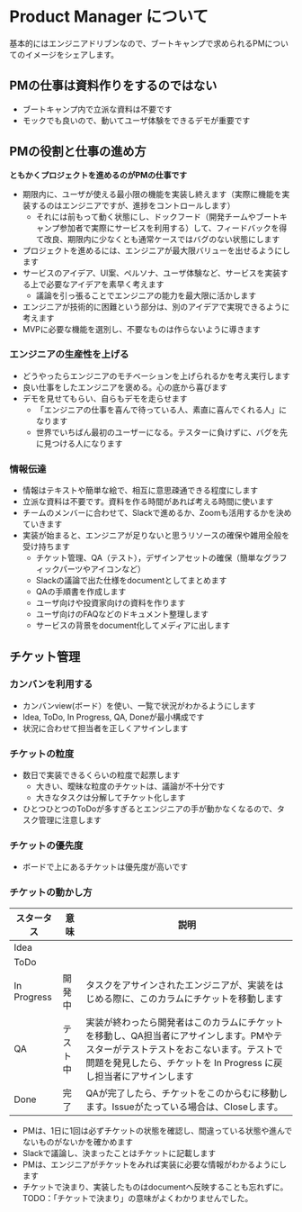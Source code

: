 # Product Manager について

基本的にはエンジニアドリブンなので、ブートキャンプで求められるPMについてのイメージをシェアします。

## PMの仕事は資料作りをするのではない
- ブートキャンプ内で立派な資料は不要です
- モックでも良いので、動いてユーザ体験をできるデモが重要です

## PMの役割と仕事の進め方
**ともかくプロジェクトを進めるのがPMの仕事です**
- 期限内に、ユーザが使える最小限の機能を実装し終えます（実際に機能を実装するのはエンジニアですが、進捗をコントロールします）
  - それには前もって動く状態にし、ドックフード（開発チームやブートキャンプ参加者で実際にサービスを利用する）して、フィードバックを得て改良、期限内に少なくとも通常ケースではバグのない状態にします
- プロジェクトを進めるには、エンジニアが最大限バリューを出せるようにします
- サービスのアイデア、UI案、ペルソナ、ユーザ体験など、サービスを実装する上で必要なアイデアを素早く考えます
  - 議論を引っ張ることでエンジニアの能力を最大限に活かします
- エンジニアが技術的に困難という部分は、別のアイデアで実現できるように考えます
- MVPに必要な機能を選別し、不要なものは作らないように導きます
 
### エンジニアの生産性を上げる
- どうやったらエンジニアのモチベーションを上げられるかを考え実行します
- 良い仕事をしたエンジニアを褒める。心の底から喜びます
- デモを見せてもらい、自らもデモを走らせます
  - 「エンジニアの仕事を喜んで待っている人、素直に喜んでくれる人」になります
  - 世界でいちばん最初のユーザーになる。テスターに負けずに、バグを先に見つける人になります

### 情報伝達
- 情報はテキストや簡単な絵で、相互に意思疎通できる程度にします
- 立派な資料は不要です。資料を作る時間があれば考える時間に使います
- チームのメンバーに合わせて、Slackで進めるか、Zoomも活用するかを決めていきます
- 実装が始まると、エンジニアが足りないと思うリソースの確保や雑用全般を受け持ちます
  - チケット管理、QA（テスト），デザインアセットの確保（簡単なグラフィックパーツやアイコンなど）
  - Slackの議論で出た仕様をdocumentとしてまとめます
  - QAの手順書を作成します
  - ユーザ向けや投資家向けの資料を作ります
  - ユーザ向けのFAQなどのドキュメント整理します
  - サービスの背景をdocument化してメディアに出します

## チケット管理
### カンバンを利用する
- カンバンview(ボード）を使い、一覧で状況がわかるようにします
- Idea, ToDo, In Progress, QA, Doneが最小構成です
- 状況に合わせて担当者を正しくアサインします

### チケットの粒度
- 数日で実装できるくらいの粒度で起票します
  - 大きい、曖昧な粒度のチケットは、議論が不十分です
  - 大きなタスクは分解してチケット化します
- ひとつひとつのToDoが多すぎるとエンジニアの手が動かなくなるので、タスク管理に注意します

### チケットの優先度
- ボードで上にあるチケットは優先度が高いです

### チケットの動かし方

| スタータス  | 意味 | 説明 |
| ------------- | ------------- | ------------- |
| Idea  |  |  |
| ToDo  |  |  |
| In Progress  | 開発中 | タスクをアサインされたエンジニアが、実装をはじめる際に、このカラムにチケットを移動します |
| QA | テスト中 | 実装が終わったら開発者はこのカラムにチケットを移動し、QA担当者にアサインします。PMやテスターがテストテストをおこないます。テストで問題を発見したら、チケットを In Progress に戻し担当者にアサインします |
| Done  | 完了 | QAが完了したら、チケットをこのからむに移動します。Issueがたっている場合は、Closeします。 |

- PMは、1日に1回は必ずチケットの状態を確認し、間違っている状態や進んでないものがないかを確かめます
- Slackで議論し、決まったことはチケットに記載します
- PMは、エンジニアがチケットをみれば実装に必要な情報がわかるようにします
- チケットで決まり、実装したものはdocumentへ反映することも忘れずに。　TODO：「チケットで決まり」の意味がよくわかりませんでした。
